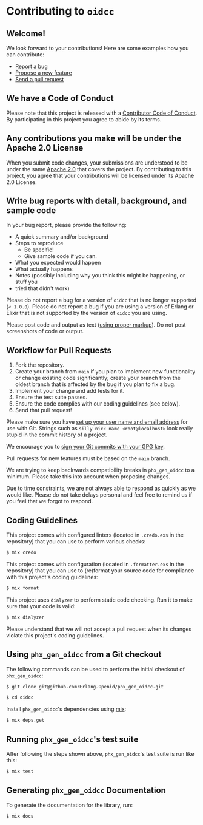 # Contributing to `oidcc`

## Welcome!

We look forward to your contributions! Here are some examples how you can
contribute:

- [Report a bug](https://github.com/Erlang-Openid/phx_gen_oidcc/issues/new?labels=bug&template=BUG.md)
- [Propose a new feature](https://github.com/Erlang-Openid/phx_gen_oidcc/issues/new?labels=enhancement&template=FEATURE.md)
- [Send a pull request](https://github.com/Erlang-Openid/phx_gen_oidcc/pulls)

## We have a Code of Conduct

Please note that this project is released with a
[Contributor Code of Conduct](CODE_OF_CONDUCT.md). By participating in this
project you agree to abide by its terms.

## Any contributions you make will be under the Apache 2.0 License

When you submit code changes, your submissions are understood to be under the
same [Apache 2.0](https://github.com/Erlang-Openid/phx_gen_oidcc/blob/main/LICENSE)
that covers the project. By contributing to this project, you agree that your
contributions will be licensed under its Apache 2.0 License.

## Write bug reports with detail, background, and sample code

In your bug report, please provide the following:

- A quick summary and/or background
- Steps to reproduce
  - Be specific!
  - Give sample code if you can.
- What you expected would happen
- What actually happens
- Notes (possibly including why you think this might be happening, or stuff you
- tried that didn't work)

Please do not report a bug for a version of `oidcc` that is no longer
supported (`< 1.0.0`). Please do not report a bug if you are using a version of
Erlang or Elixir that is not supported by the version of `oidcc` you are using.

Please post code and output as text
([using proper markup](https://guides.github.com/features/mastering-markdown/)).
Do not post screenshots of code or output.

## Workflow for Pull Requests

1. Fork the repository.
2. Create your branch from `main` if you plan to implement new functionality or
   change existing code significantly; create your branch from the oldest branch
   that is affected by the bug if you plan to fix a bug.
3. Implement your change and add tests for it.
4. Ensure the test suite passes.
5. Ensure the code complies with our coding guidelines (see below).
6. Send that pull request!

Please make sure you have
[set up your user name and email address](https://git-scm.com/book/en/v2/Getting-Started-First-Time-Git-Setup)
for use with Git. Strings such as `silly nick name <root@localhost>` look really
stupid in the commit history of a project.

We encourage you to
[sign your Git commits with your GPG key](https://docs.github.com/en/github/authenticating-to-github/signing-commits).

Pull requests for new features must be based on the `main` branch.

We are trying to keep backwards compatibility breaks in `phx_gen_oidcc` to a
minimum. Please take this into account when proposing changes.

Due to time constraints, we are not always able to respond as quickly as we
would like. Please do not take delays personal and feel free to remind us if you
feel that we forgot to respond.

## Coding Guidelines

This project comes with configured linters (located in `.credo.exs` in the
repository) that you can use to perform various checks:

```bash
$ mix credo
```

This project comes with configuration (located in `.formatter.exs` in the
repository) that you can use to (re)format your
source code for compliance with this project's coding guidelines:

```bash
$ mix format
```

This project uses `dialyzer` to perform static code checking. Run it to make
sure that your code is valid:

```bash
$ mix dialyzer
```

Please understand that we will not accept a pull request when its changes
violate this project's coding guidelines.

## Using `phx_gen_oidcc` from a Git checkout

The following commands can be used to perform the initial checkout of
`phx_gen_oidcc`:

```bash
$ git clone git@github.com:Erlang-Openid/phx_gen_oidcc.git

$ cd oidcc
```

Install `phx_gen_oidcc`'s dependencies using [mix](https://hexdocs.pm/mix/Mix.html):

```bash
$ mix deps.get
```

## Running `phx_gen_oidcc`'s test suite

After following the steps shown above, `phx_gen_oidcc`'s test suite is run like
this:

```bash
$ mix test
```

## Generating `phx_gen_oidcc` Documentation

To generate the documentation for the library, run:

```bash
$ mix docs
```

<!-- TODO: Add when guides are added -->
<!-- The guide documentation pages can be found in the `/guides/` directory. -->
